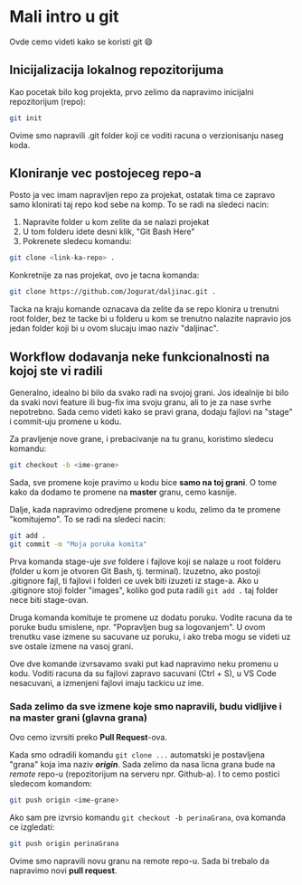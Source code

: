 # Mali intro u git

Ovde cemo videti kako se koristi git :smile:

## Inicijalizacija lokalnog repozitorijuma

Kao pocetak bilo kog projekta, prvo zelimo da napravimo inicijalni repozitorijum (repo):

```bash
git init
```

Ovime smo napravili .git folder koji ce voditi racuna o verzionisanju naseg koda.

## Kloniranje vec postojeceg repo-a

Posto ja vec imam napravljen repo za projekat, ostatak tima ce zapravo samo klonirati taj repo kod sebe na komp. To se radi na sledeci nacin:

1. Napravite folder u kom zelite da se nalazi projekat
2. U tom folderu idete desni klik, "Git Bash Here"
3. Pokrenete sledecu komandu:

```bash
git clone <link-ka-repo> .
```

Konkretnije za nas projekat, ovo je tacna komanda:

```bash
git clone https://github.com/Jogurat/daljinac.git .
```

Tacka na kraju komande oznacava da zelite da se repo klonira u trenutni root folder, bez te tacke bi u folderu u kom se trenutno nalazite napravio jos jedan folder koji bi u ovom slucaju imao naziv "daljinac".

## Workflow dodavanja neke funkcionalnosti na kojoj ste vi radili

Generalno, idealno bi bilo da svako radi na svojoj grani. Jos idealnije bi bilo da svaki novi feature ili bug-fix ima svoju granu, ali to je za nase svrhe nepotrebno. Sada cemo videti kako se pravi grana, dodaju fajlovi na "stage" i commit-uju promene u kodu.

Za pravljenje nove grane, i prebacivanje na tu granu, koristimo sledecu komandu:

```bash
git checkout -b <ime-grane>
```

Sada, sve promene koje pravimo u kodu bice **samo na toj grani**. O tome kako da dodamo te promene na **master** granu, cemo kasnije.

Dalje, kada napravimo odredjene promene u kodu, zelimo da te promene "komitujemo". To se radi na sledeci nacin:

```bash
git add .
git commit -m "Moja poruka komita"
```

Prva komanda stage-uje _sve_ foldere i fajlove koji se nalaze u root folderu (folder u kom je otvoren Git Bash, tj. terminal). Izuzetno, ako postoji .gitignore fajl, ti fajlovi i folderi ce uvek biti izuzeti iz stage-a. Ako u .gitignore stoji folder "images", koliko god puta radili `git add .` taj folder nece biti stage-ovan.

Druga komanda komituje te promene uz dodatu poruku. Vodite racuna da te poruke budu smislene, npr. "Popravljen bug sa logovanjem". U ovom trenutku vase izmene su sacuvane uz poruku, i ako treba mogu se videti uz sve ostale izmene na vasoj grani.

Ove dve komande izvrsavamo svaki put kad napravimo neku promenu u kodu. Voditi racuna da su fajlovi zapravo sacuvani (Ctrl + S), u VS Code nesacuvani, a izmenjeni fajlovi imaju tackicu uz ime.

### Sada zelimo da sve izmene koje smo napravili, budu vidljive i na master grani (glavna grana)

Ovo cemo izvrsiti preko **Pull Request**-ova.

Kada smo odradili komandu `git clone ...` automatski je postavljena "grana" koja ima naziv **_origin_**. Sada zelimo da nasa licna grana bude na _remote_ repo-u (repozitorijum na serveru npr. Github-a). I to cemo postici sledecom komandom:

```bash
git push origin <ime-grane>
```

Ako sam pre izvrsio komandu `git checkout -b perinaGrana`, ova komanda ce izgledati:

```bash
git push origin perinaGrana
```

Ovime smo napravili novu granu na remote repo-u. Sada bi trebalo da napravimo novi **pull request**.
